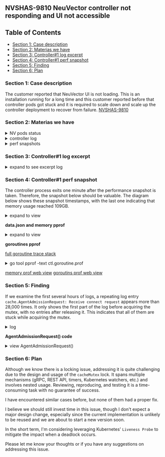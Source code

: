 ## NVSHAS-9810 NeuVector controller not responding and UI not accessible


## Table of Contents

- [Section 1: Case description](#section-1-case-description)
- [Section 2: Materias we have](#section-2-materias-we-have)
- [Section 3: Controller#1 log excerpt](#section-3-controller1-log-excerpt)
- [Section 4: Controller#1 perf snapshot](#section-4-controller1-perf-snapshot)
- [Section 5: Finding](#section-5-finding)
- [Section 6: Plan](#section-6-plan)

### Section 1: Case description

The customer reported that NeuVector UI is not loading. This is an installation running for a long time and this customer reported before that controller pods got stuck and it is required to scale down and scale up the controller deployment to recover from failure. [NVSHAS-9810](https://jira.suse.com/browse/NVSHAS-9810?filter=-1)

### Section 2: Materias we have

<details><summary>NV pods status</summary>

```
NAME                                                 READY   STATUS             RESTARTS           AGE
neuvector-controller-pod-854b7c7d46-fhw25            1/1     Running            0                  25d
neuvector-controller-pod-854b7c7d46-nktdw            1/1     Running            0                  25d
neuvector-controller-pod-854b7c7d46-rwcxp            1/1     Running            0                  25d

neuvector-enforcer-pod-24526                         0/1     CrashLoopBackOff   1557 (3m33s ago)   25d
neuvector-enforcer-pod-2qj5k                         1/1     Running            8 (8d ago)         25d
neuvector-enforcer-pod-2rlbg                         0/1     CrashLoopBackOff   1281 (19s ago)     25d
neuvector-enforcer-pod-2tc5s                         1/1     Running            4 (12d ago)        25d
neuvector-enforcer-pod-2z5w4                         1/1     Running            4 (10d ago)        25d
neuvector-enforcer-pod-65dld                         1/1     Running            4 (12d ago)        25d
neuvector-enforcer-pod-6nvsn                         1/1     Running            1 (12d ago)        25d
neuvector-enforcer-pod-7vhk9                         1/1     Running            4 (11d ago)        25d
neuvector-enforcer-pod-7x6gr                         1/1     Running            1413 (7m24s ago)   25d
neuvector-enforcer-pod-8bqt7                         0/1     CrashLoopBackOff   1115 (4m52s ago)   25d
neuvector-enforcer-pod-8cg84                         1/1     Running            6 (10d ago)        25d
neuvector-enforcer-pod-8fbms                         1/1     Running            1 (11d ago)        25d
neuvector-enforcer-pod-8m8r2                         1/1     Running            8 (9d ago)         25d
neuvector-enforcer-pod-9647j                         1/1     Running            1262 (7m40s ago)   25d
neuvector-enforcer-pod-cc9dh                         1/1     Running            1168 (6m41s ago)   25d
neuvector-enforcer-pod-dslcf                         1/1     Running            4 (12d ago)        25d
neuvector-enforcer-pod-dzgv7                         1/1     Running            15 (10d ago)       25d
neuvector-enforcer-pod-fn2bg                         1/1     Running            10 (9d ago)        25d
neuvector-enforcer-pod-fnt77                         1/1     Running            4 (10d ago)        25d
neuvector-enforcer-pod-g47xf                         1/1     Running            4 (14d ago)        25d
neuvector-enforcer-pod-h48j2                         1/1     Running            24 (9d ago)        25d
neuvector-enforcer-pod-hgmb6                         1/1     Running            1156 (7m18s ago)   25d
neuvector-enforcer-pod-hww9k                         0/1     CrashLoopBackOff   1354 (109s ago)    25d
neuvector-enforcer-pod-jpd7s                         1/1     Running            9 (10d ago)        25d
neuvector-enforcer-pod-k8ctb                         1/1     Running            2 (13d ago)        25d
neuvector-enforcer-pod-kkrck                         0/1     CrashLoopBackOff   807 (96s ago)      25d
neuvector-enforcer-pod-ljkns                         0/1     CrashLoopBackOff   209 (4m23s ago)    25d
neuvector-enforcer-pod-m5s9n                         1/1     Running            7 (11d ago)        25d
neuvector-enforcer-pod-n94c6                         1/1     Running            1295 (8m12s ago)   25d
neuvector-enforcer-pod-nmtzb                         1/1     Running            13 (9d ago)        25d
neuvector-enforcer-pod-nwhnf                         0/1     CrashLoopBackOff   569 (3m32s ago)    25d
neuvector-enforcer-pod-nzrzh                         1/1     Running            3 (8d ago)         25d
neuvector-enforcer-pod-pjgs7                         1/1     Running            5 (8d ago)         25d
neuvector-enforcer-pod-q2wr8                         0/1     CrashLoopBackOff   1290 (92s ago)     25d
neuvector-enforcer-pod-q4zdt                         1/1     Running            19 (10d ago)       25d
neuvector-enforcer-pod-qdfgv                         1/1     Running            6 (10d ago)        25d
neuvector-enforcer-pod-rtqdj                         1/1     Running            3 (14d ago)        25d
neuvector-enforcer-pod-rx49p                         0/1     CrashLoopBackOff   1349 (101s ago)    25d
neuvector-enforcer-pod-s8f9b                         0/1     CrashLoopBackOff   1297 (39s ago)     25d
neuvector-enforcer-pod-sxblr                         1/1     Running            6 (11d ago)        25d
neuvector-enforcer-pod-t97vz                         1/1     Running            2 (11d ago)        25d
neuvector-enforcer-pod-tn2vd                         1/1     Running            6 (10d ago)        25d
neuvector-enforcer-pod-vhsvj                         1/1     Running            9 (9d ago)         25d
neuvector-enforcer-pod-wcxc2                         1/1     Running            15 (9d ago)        25d
neuvector-enforcer-pod-wvrd5                         1/1     Running            1 (14d ago)        25d
neuvector-enforcer-pod-xvrkm                         1/1     Running            9 (10d ago)        25d
neuvector-enforcer-pod-zjd22                         1/1     Running            16 (10d ago)       25d
neuvector-enforcer-pod-zkvzx                         1/1     Running            5 (8d ago)         25d
neuvector-enforcer-pod-zpsg4                         1/1     Running            1277 (5m21s ago)   25d
neuvector-manager-pod-799bb568f4-24ggs               1/1     Running            0                  25d
neuvector-prometheus-exporter-pod-7f9d79d45d-bqcdz   1/1     Running            0                  25d
neuvector-scanner-pod-86976b45fc-5bgfg               1/1     Running            0                  9h
neuvector-scanner-pod-86976b45fc-dcs4w               1/1     Running            0                  9h
neuvector-scanner-pod-86976b45fc-hnxwd               1/1     Running            0                  9h
neuvector-updater-pod-28972800-75m5s                 0/1     Completed          0                  2d9h
neuvector-updater-pod-28974240-2ct8c                 0/1     Completed          0                  33h
neuvector-updater-pod-28975680-rjlv2                 0/1     Completed          0                  9h
```

</details>

<details><summary>controller log</summary>

[full controller#1 log](./materials/controller_log/1-neuvector-controller-pod-854b7c7d46-fhw25.log)
```diff
! Time range: from 2025-01-26T04:50:44 to 2025-02-03T09:24:45.86
```


[full controller#2 log](./materials/controller_log/2-neuvector-controller-pod-854b7c7d46-nktdw.log)
```diff
! Time range: from 2025-01-26T04:50:44 to 2025-02-03T09:24:45.86  <<=======change
```

[full controller#3 log](./materials/controller_log/3-neuvector-controller-pod-854b7c7d46-rwcxp.log)
```diff
! Time range: from 2025-01-26T04:50:44 to 2025-02-03T09:24:45.86  <<=======change
```

</details>

<details><summary>perf snapshots</summary>

The snapshot files can be downloaded from the Jira case with the filename `2025-02-07.tgz`. Below are the timestamps when the snapshots were taken.

```
neuvector-controller-pod-854b7c7d46-fhw25
snapshot timestamp
  "RecordedAt": "2025-01-21T20:44:16.167132242Z",
  "RecordedAt": "2025-01-25T05:34:16.207035284Z",
  "RecordedAt": "2025-01-25T17:59:16.131816511Z",
  "RecordedAt": "2025-01-25T18:14:16.130757816Z",
  "RecordedAt": "2025-01-26T13:09:16.157645427Z",

neuvector-controller-pod-854b7c7d46-nktdw
  "RecordedAt": "2025-01-26T12:30:30.489388258Z",
  "RecordedAt": "2025-01-26T13:17:34.514613582Z",
  "RecordedAt": "2025-01-26T17:00:30.095198067Z",
  "RecordedAt": "2025-01-26T21:00:30.094440323Z",
  "RecordedAt": "2025-02-04T15:30:30.093850346Z",

neuvector-controller-pod-854b7c7d46-rwcxp
  "RecordedAt": "2025-01-08T15:42:32.931443018Z",
  "RecordedAt": "2025-01-13T08:42:33.067489621Z",
  "RecordedAt": "2025-01-14T00:07:32.92936976Z",
  "RecordedAt": "2025-01-14T00:17:32.929627915Z",
  "RecordedAt": "2025-01-14T12:12:32.929189402Z",
```

</details>


### Section 3: Controller#1 log excerpt

<details><summary>expand to see excerpt log</summary>

```
neuvector-controller-pod-854b7c7d46-fhw25.log (node-#1)
====================================================
2025-01-26T13:09:02.525|INFO|CTL|cache.AgentAdmissionRequest: Receive connect request - host=q0009381:6596a768-fb27-457f-8c3f-a37b220da290 id=4cafd2b5afb5d9f0c652783ac7c8b5a7e41295b9220d85687a880d9db227e2db
2025-01-26T13:09:02.774|INFO|CTL|cache.AgentAdmissionRequest: Receive connect request - host=q0003320:df3b39de-ca8e-4378-9092-665947d3f873 id=24f3f72d9753c44038a6de5b0a1f9c2a0daca6775e2e4373f04f2759504cb469
2025-01-26T13:09:02.907|INFO|CTL|cache.AgentAdmissionRequest: Receive connect request - host=q0003838:8d69c1bb-9e4f-409a-833f-1e094b83e862 id=6dcbd878342919c72f61f2b40434384198ee273001e5031a2d52c579d3ea44bd
2025-01-26T13:09:04.439|INFO|CTL|cache.AgentAdmissionRequest: Receive connect request - host=q0003322:a38626a4-a970-431f-b66d-465829643591 id=91221f7ce111344774649459e3dacaace11229cb34483091353e72fd020f6bd5
.... 🟢 (28034 hits) "cache.AgentAdmissionRequest: Receive connect request", then different kind of error start to occur

2025-01-26T13:09:13.061Z [ERROR] agent.server.raft: peer has newer term, stopping replication: peer="{Nonvoter e502f51a-8d52-6c56-1869-76bb11b32c51 10.42.55.36:18300}"
2025-01-26T13:09:15.004|INFO|CTL|cluster.StartCluster.func2: Lead elected - lead=10.42.60.190:18300
2025-01-26T13:09:15.771|INFO|CTL|cluster.StartCluster.func1: - newLead=10.42.60.190 oldLead=
2025-01-26T13:09:16.161|INFO|CTL|utils.PerfSnapshot.func1: - at=2025-01-26 13:09:16.157645427 +0000 UTC m=+422425.720579844 label=p memLimit=6442450944 pid=1 prefix=ctl. profileLimit=1 workFolder=/var/nv_debug/snapshot/a47f288af60c8107802c69f24557cbc2b76bb1b9b8ff5c5b8941e175aa17ef0f workingSet=109572132864   🔴 🔴 perf snapshot available 🔴 🔴 
2025-01-26T13:09:16.163|INFO|CTL|system.(*SystemTools).CGroupMemoryStatReset: - threshold=4831838208 usage=109572907008
2025-01-26T13:09:20.055Z [ERROR] agent.http: Request error: method=GET url="/v1/kv/lock/policy?consistent=&index=710787498" from=127.0.0.1:40852 error="node is not the leader"
2025-01-26T13:09:19.946|INFO|CTL|cluster.StartCluster.func1: - newLead= oldLead=10.42.60.190
2025-01-26T13:09:24.07 |INFO|CTL|cluster.StartCluster.func2: Lead loss detected
2025-01-26T13:09:24.544|INFO|CTL|cluster.StartCluster.func2: Cannot locate lead - join=neuvector-svc-controller.neuvector
2025-01-26T13:09:24.556|INFO|CTL|cluster.StartCluster.func2: Retry join - JoinAddr=[10.42.57.244 10.42.55.36 10.42.60.190]
2025-01-26T13:09:24.562Z [ERROR] agent.http: Request error: method=PUT url=/v1/agent/join/10.42.57.244 from=127.0.0.1:36218
  error=
  | 1 error occurred:
  | \t* Failed to join 10.42.57.244:18301: dial tcp 10.42.57.244:18301: connect: connection refused
  | 
  
2025-01-26T13:09:24.568|ERRO|CTL|cluster.(*consulMethod).Join: - error=Unexpected response code: 500 (1 error occurred:
    * Failed to join 10.42.57.244:18301: dial tcp 10.42.57.244:18301: connect: connection refused

) ip=10.42.57.244

...
2025-01-26T13:09:39.2  |INFO|CTL|cache.AgentAdmissionRequest: Receive connect request - host=q0010439:1b2cb03a-65e9-4ea3-bcef-bb12683b6a74 id=d4396a287e353c3e6be5e5a327e5ff7ef8fdfc685313faf750dd7da72e90b4a0
2025-01-26T13:09:39.665Z [ERROR] agent.server.raft: peer has newer term, stopping replication: peer="{Voter e502f51a-8d52-6c56-1869-76bb11b32c51 10.42.55.36:18300}"
2025-01-26T13:09:39.783Z [ERROR] agent.server: failed to reconcile member: member="{10.42.62.190 10.42.62.190 18301 map[build:1.20.1:920cc7c6 dc:neuvector id:00df7fd4-4125-8ce9-adaf-e2dbec831063 role:node segment: vsn:2 vsn_max:3 vsn_min:2] left 1 5 2 2 5 4}" partition=default error="leadership lost while committing log"
2025-01-26T13:09:41.126|INFO|CTL|cache.AgentAdmissionRequest: Receive connect request - host=q0002707:4fdbd2de-49d3-4465-9e57-b14c8603a143 id=1b5d126b3a9989b0dada9ed49411063b152ee274ad212978617525223bb5de57

2025-01-26T13:09:43.178|INFO|CTL|cluster.StartCluster.func2: Cannot locate lead - join=neuvector-svc-controller.neuvector
2025-01-26T13:09:43.364|INFO|CTL|cluster.StartCluster.func2: Retry join - JoinAddr=[10.42.55.36 10.42.57.244 10.42.60.190]

2025-01-26T13:09:52.288|INFO|CTL|utils.PerfSnapshot.func1: - package=/var/nv_debug/snapshot/ctl.snapshot.a47f288af60c8107802c69f24557cbc2b76bb1b9b8ff5c5b8941e175aa17ef0f.p.zip
2025-01-26T13:09:52.291|INFO|CTL|utils.PerfSnapshot.func1: done

2025-01-26T13:09:53.215Z [ERROR] agent.http: Request error: method=PUT url=/v1/agent/join/10.42.57.244 from=127.0.0.1:42838
  error=
  | 1 error occurred:
  | \t* Failed to join 10.42.57.244:18301: dial tcp 10.42.57.244:18301: connect: connection refused
  | 
  
2025-01-26T13:10:24.255Z [ERROR] agent.server: yamux: keepalive failed: i/o deadline reached
2025-01-26T13:10:24.364Z [ERROR] agent.server: yamux: Failed to write header: write tcp 10.42.60.190:18300->10.42.67.107:46095: use of closed network connection
2025-01-26T13:10:24.364Z [ERROR] agent.server: yamux: Failed to write header: write tcp 10.42.60.190:18300->10.42.69.231:51591: use of closed network connection


2025-01-26T13:10:27.760Z [ERROR] agent.server: yamux: keepalive failed: connection write timeout
2025-01-26T13:10:27.762Z [ERROR] agent: yamux: Failed to write header: write tcp 10.42.60.190:40453->10.42.55.36:18300: use of closed network connection
2025-01-26T13:10:30|MON|Process ctrl exit status -1, pid=19402   ❌❌❌

2025-01-26T13:10:40.699Z [ERROR] agent.server: error performing anti-entropy sync of federation state: error="context canceled"
2025-01-26T13:10:47.364Z [ERROR] agent.server: error performing anti-entropy sync of federation state: error="context canceled"

( 🟢 start looping 🅰️ => 🅱️...)
🅰️ 2025-02-02T22:20:02.759Z [ERROR] agent: Coordinate update error: error="No cluster leader"
2025-02-02T22:20:06.935Z [ERROR] agent.server.rpc: rejecting RPC conn from because rpc_max_conns_per_client exceeded: conn=from=10.42.55.36:46317
2025-02-02T22:20:12.254Z [ERROR] agent.server.rpc: rejecting RPC conn from because rpc_max_conns_per_client exceeded: conn=from=10.42.55.36:38839
🅱️ 2025-02-02T22:20:20.871Z [ERROR] agent.server.rpc: rejecting RPC conn from because rpc_max_conns_per_client exceeded: conn=from=10.42.55.36:35543
( 🟢 repeated...) (88736 hits)

```

</details>

### Section 4: Controller#1 perf snapshot

The controller process exits one minute after the performance snapshot is taken. Therefore, the snapshot below should be valuable.
The diagram below shows these snapshot timestamps, with the last one indicating that memory usage reached 109GB.

<details><summary>expand to view</summary>

```
2025-01-26T13:09:16.161|INFO|CTL|utils.PerfSnapshot.func1: - at=2025-01-26 13:09:16.157645427 +0000 UTC m=+422425.720579844 label=p memLimit=6442450944 pid=1 prefix=ctl. profileLimit=1 workFolder=/var/nv_debug/snapshot/a47f288af60c8107802c69f24557cbc2b76bb1b9b8ff5c5b8941e175aa17ef0f workingSet=109572132864   🔴 🔴 perf snapshot available 🔴 🔴 

2025-01-26T13:10:30|MON|Process ctrl exit status -1, pid=19402   ❌❌❌
```

</details>

**data.json and memory pprof**

<details><summary>expand to view</summary>

<p align="center">
  <img src="./materials/controller-node1-perf1.png" width="90%">
</p>

</details>

**goroutines pprof**

[full goroutine trace stack](./materials/controller-node1-goroutines.txt)

<details><summary>go tool pprof -text ctl.goroutine.prof</summary>

```
jeff@SUSE-387793:~/9810 ()$ go tool pprof -text ctl.goroutine.prof
File: controller
Build ID: 8e4a9eaa132d21184fce30c3c89953b62cd85187
Type: goroutine
Time: Jan 26, 2025 at 5:09am (PST)
Showing nodes accounting for 190356, 100% of 190359 total
Dropped 188 nodes (cum <= 951)
      flat  flat%   sum%        cum   cum%
    190356   100%   100%     190356   100%  runtime.gopark     // these goroutines that were parked at the time of profiling
         0     0%   100%       2573  1.35%  github.com/neuvector/neuvector/controller/cache.(*groupRemovalEvent).Expire
         0     0%   100%      47501 24.95%  github.com/neuvector/neuvector/controller/cache.AgentAdmissionRequest
         0     0%   100%     128846 67.69%  github.com/neuvector/neuvector/controller/cache.CacheMethod.GetHostCount
         0     0%   100%       9832  5.16%  github.com/neuvector/neuvector/controller/cache.CacheMethod.MatchK8sAdmissionRules
         0     0%   100%      50075 26.31%  github.com/neuvector/neuvector/controller/cache.cacheMutexLock
         0     0%   100%     140036 73.56%  github.com/neuvector/neuvector/controller/cache.cacheMutexRLock
         0     0%   100%       9832  5.16%  github.com/neuvector/neuvector/controller/cache.matchK8sAdmissionRules
         0     0%   100%      10176  5.35%  github.com/neuvector/neuvector/controller/rest.(*WebhookServer).serve
         0     0%   100%      10176  5.35%  github.com/neuvector/neuvector/controller/rest.(*WebhookServer).serveK8s
         0     0%   100%      10176  5.35%  github.com/neuvector/neuvector/controller/rest.(*WebhookServer).serveWithTimeStamps
         0     0%   100%      10176  5.35%  github.com/neuvector/neuvector/controller/rest.(*WebhookServer).validate
         0     0%   100%       9832  5.16%  github.com/neuvector/neuvector/controller/rest.walkThruContainers
         0     0%   100%     128846 67.69%  github.com/neuvector/neuvector/share._ControllerAgentService_ReportConnections_Handler
         0     0%   100%     128846 67.69%  github.com/neuvector/neuvector/share._ControllerAgentService_ReportConnections_Handler.func1
         0     0%   100%      47501 24.95%  github.com/neuvector/neuvector/share._ControllerAgentService_RequestAdmission_Handler
         0     0%   100%      47501 24.95%  github.com/neuvector/neuvector/share._ControllerAgentService_RequestAdmission_Handler.func1
         0     0%   100%     177091 93.03%  github.com/neuvector/neuvector/share/cluster.middlefunc
         0     0%   100%     177092 93.03%  google.golang.org/grpc.(*Server).handleStream
         0     0%   100%     177091 93.03%  google.golang.org/grpc.(*Server).processUnaryRPC
         0     0%   100%     177092 93.03%  google.golang.org/grpc.(*Server).serveStreams.func2.1
         0     0%   100%     128846 67.69%  main.(*ControllerAgentService).ReportConnections
         0     0%   100%      47501 24.95%  main.(*ControllerAgentService).RequestAdmission
         0     0%   100%      10176  5.35%  net/http.(*ServeMux).ServeHTTP
         0     0%   100%      10184  5.35%  net/http.(*conn).serve
         0     0%   100%      10176  5.35%  net/http.HandlerFunc.ServeHTTP
         0     0%   100%      10184  5.35%  net/http.serverHandler.ServeHTTP
         0     0%   100%     190121 99.87%  runtime.goparkunlock (inline)
         0     0%   100%     190114 99.87%  runtime.semacquire1
         0     0%   100%      50076 26.31%  sync.(*Mutex).Lock (inline)
         0     0%   100%      50076 26.31%  sync.(*Mutex).lockSlow
         0     0%   100%      50076 26.31%  sync.(*RWMutex).Lock
         0     0%   100%     140038 73.57%  sync.(*RWMutex).RLock (inline)
         0     0%   100%      50076 26.31%  sync.runtime_SemacquireMutex
         0     0%   100%     140038 73.57%  sync.runtime_SemacquireRWMutexR
```

```
(pprof) traces
File: controller
Build ID: 8e4a9eaa132d21184fce30c3c89953b62cd85187
Type: goroutine
Time: Jan 26, 2025 at 5:09am (PST)
-----------+-------------------------------------------------------
    128846   runtime.gopark
             runtime.goparkunlock (inline)
             runtime.semacquire1
             sync.runtime_SemacquireRWMutexR
             sync.(*RWMutex).RLock (inline)
             github.com/neuvector/neuvector/controller/cache.cacheMutexRLock       👈 🔴
             github.com/neuvector/neuvector/controller/cache.CacheMethod.GetHostCount
             main.(*ControllerAgentService).ReportConnections
             github.com/neuvector/neuvector/share._ControllerAgentService_ReportConnections_Handler.func1
             github.com/neuvector/neuvector/share/cluster.middlefunc
             github.com/neuvector/neuvector/share._ControllerAgentService_ReportConnections_Handler
             google.golang.org/grpc.(*Server).processUnaryRPC
             google.golang.org/grpc.(*Server).handleStream
             google.golang.org/grpc.(*Server).serveStreams.func2.1
-----------+-------------------------------------------------------
     47501   runtime.gopark
             runtime.goparkunlock (inline)
             runtime.semacquire1
             sync.runtime_SemacquireMutex
             sync.(*Mutex).lockSlow
             sync.(*Mutex).Lock (inline)
             sync.(*RWMutex).Lock
             github.com/neuvector/neuvector/controller/cache.cacheMutexLock         👈 🔴
             github.com/neuvector/neuvector/controller/cache.AgentAdmissionRequest
             main.(*ControllerAgentService).RequestAdmission
             github.com/neuvector/neuvector/share._ControllerAgentService_RequestAdmission_Handler.func1
             github.com/neuvector/neuvector/share/cluster.middlefunc
             github.com/neuvector/neuvector/share._ControllerAgentService_RequestAdmission_Handler
             google.golang.org/grpc.(*Server).processUnaryRPC
             google.golang.org/grpc.(*Server).handleStream
             google.golang.org/grpc.(*Server).serveStreams.func2.1
```

</details>

[memory prof web view](./materials/controller_inuse_space.html)
[goroutins prof web view](./materials/controller_goroutine.html)

### Section 5: Finding

If we examine the first several hours of logs, a repeating log entry `cache.AgentAdmissionRequest: Receive connect request` appears more than 28,000 times. It only shows the first part of the log before acquiring the mutex, with no entries after releasing it. This indicates that all of them are stuck while acquiring the mutex.

<details><summary>log</summary>

```

2025-01-26T13:09:02.525|INFO|CTL|cache.AgentAdmissionRequest: Receive connect request - host=q0009381:6596a768-fb27-457f-8c3f-a37b220da290 id=4cafd2b5afb5d9f0c652783ac7c8b5a7e41295b9220d85687a880d9db227e2db
2025-01-26T13:09:02.774|INFO|CTL|cache.AgentAdmissionRequest: Receive connect request - host=q0003320:df3b39de-ca8e-4378-9092-665947d3f873 id=24f3f72d9753c44038a6de5b0a1f9c2a0daca6775e2e4373f04f2759504cb469
2025-01-26T13:09:02.907|INFO|CTL|cache.AgentAdmissionRequest: Receive connect request - host=q0003838:8d69c1bb-9e4f-409a-833f-1e094b83e862 id=6dcbd878342919c72f61f2b40434384198ee273001e5031a2d52c579d3ea44bd
2025-01-26T13:09:04.439|INFO|CTL|cache.AgentAdmissionRequest: Receive connect request - host=q0003322:a38626a4-a970-431f-b66d-465829643591 id=91221f7ce111344774649459e3dacaace11229cb34483091353e72fd020f6bd5
.... 🟢 (28034 hits) "cache.AgentAdmissionRequest: Receive connect request", then different kind of error start to occur

```
</details>

**AgentAdmissionRequest() code**

<details><summary>view AgentAdmissionRequest()</summary>

```
func AgentAdmissionRequest(req *share.CLUSAdmissionRequest) *share.CLUSAdmissionResponse {
	log.WithFields(log.Fields{
		"host": req.HostID, "id": req.ID,
	}).Info("Receive connect request")      ✔️

	
	cacheMutexLock()      ⚠️⚠️⚠️
        ...... (omitted)
	cacheMutexUnlock()

	log.WithFields(log.Fields{"host": req.HostID, "id": req.ID, ...}).Info() ❓❓ (never appear in log)

	...... (omitted)
}
```

</details>

### Section 6: Plan

Although we know there is a locking issue, addressing it is quite challenging due to the design and usage of the `cacheMutex` lock. It spans multiple mechanisms (gRPC, REST API, timers, Kubernetes watchers, etc.) and involves nested usage. Reviewing, reproducing, and testing it is a time-consuming task with no guarantee of success.

I have encountered similar cases before, but none of them had a proper fix.

I believe we should still invest time in this issue, though I don't expect a major design change, especially since the current implementation is unlikely to be reused and we are about to start a new version soon.

In the short term, I'm considering leveraging Kubernetes' `Liveness Probe` to mitigate the impact when a deadlock occurs.

Please let me know your thoughts or if you have any suggestions on addressing this issue.